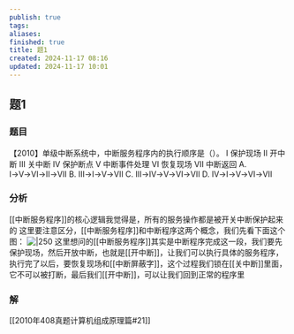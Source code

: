 ```yaml
---
publish: true
tags: 
aliases: 
finished: true
title: 题1
created: 2024-11-17 08:16
updated: 2024-11-17 10:01
---
```

## 题1
### 题目
【2010】单级中断系统中，中断服务程序内的执行顺序是（）。
Ⅰ 保护现场 
Ⅱ 开中断 
Ⅲ 关中断 
Ⅳ 保护断点 
Ⅴ 中断事件处理 
Ⅵ 恢复现场 
Ⅶ 中断返回
A. Ⅰ→Ⅴ→Ⅵ→Ⅱ→Ⅶ
B. Ⅲ→Ⅰ→Ⅴ→Ⅶ
C. Ⅲ→Ⅳ→Ⅴ→Ⅵ→Ⅶ
D. Ⅳ→Ⅰ→Ⅴ→Ⅵ→Ⅶ
### 分析
[[中断服务程序]]的核心逻辑我觉得是，所有的服务操作都是被开关中断保护起来的
这里要注意区分，[[中断服务程序]]和中断程序这两个概念，我们先看下面这个图：
![|250](https://img.hwenyi.tech/202411171758439.webp)
这里想问的[[中断服务程序]]其实是中断程序完成这一段，我们要先保护现场，然后开放中断，也就是[[开中断]]，让我们可以执行具体的服务程序，执行完了以后，要恢复现场和[[中断屏蔽字]]，这个过程我们锁在[[关中断]]里面，它不可以被打断，最后我们[[开中断]]，可以让我们回到正常的程序里
### 解
[[2010年408真题计算机组成原理篇#21]]